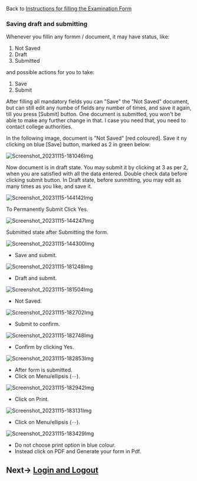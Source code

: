 Back to [Instructions for filling the Examination Form](ExamFormMin.md)

### Saving draft and submitting

Whenever you fillin any formm / document, it may have status, like:

1. Not Saved
2. Draft
3. Submitted

and possible actions for you to take:

1. Save
2. Submit

After filling all mandatory fields you can "Save" the "Not Saved" document, but can still edit any numbe of fields any number of times, and save it again, till you press [Submit] button. One document is submitted, you won't be able to make any further change in that. I case you need that, you need to contact college authorities.


In the following image, document is "Not Saved" [red coloured]. Save it ny clicking on blue [Save] button, marked as 2 in green below:


![Screenshot_20231115-181046Img](ExamFormImages/Screenshot_20231115-181046.jpg)

Now document is in draft state. You may submit it by clicking at 3 as per 2, when you are satisfied with all the data entered. Double check data before clicking submit button. In Draft state, before sunmitting, you may edit as many times as you like, and save it.


![Screenshot_20231115-144142Img](ExamFormImages/Screenshot_20231115-144142.jpg)


To Permanently Submit Click Yes.

![Screenshot_20231115-144247Img](ExamFormImages/Screenshot_20231115-144247.jpg)


Submitted state after Submitting the form.


![Screenshot_20231115-144300Img](ExamFormImages/Screenshot_20231115-144300.jpg)

- Save and submit. 

![Screenshot_20231115-181248Img](ExamFormImages/Screenshot_20231115-181248.jpg)
- Draft and submit.

![Screenshot_20231115-181504Img](ExamFormImages/Screenshot_20231115-181504.jpg)
- Not Saved.

![Screenshot_20231115-182702Img](ExamFormImages/Screenshot_20231115-182702.jpg)
- Submit to confirm.

![Screenshot_20231115-182748Img](ExamFormImages/Screenshot_20231115-182748.jpg)
- Confirm by clicking Yes.

![Screenshot_20231115-182853Img](ExamFormImages/Screenshot_20231115-182853.jpg)
- After form is submitted.
- Click on Menu/ellipsis (⋯).

![Screenshot_20231115-182942Img](ExamFormImages/Screenshot_20231115-182942.jpg)
- Click on Print.

![Screenshot_20231115-183131Img](ExamFormImages/Screenshot_20231115-183131.jpg)
- Click on Menu/ellipsis (⋯). 

![Screenshot_20231115-183429Img](ExamFormImages/Screenshot_20231115-183429.jpg)
- Do not choose print option in blue colour.
- Instead click on PDF and Generate your form in Pdf.

  
## Next-> [Login and Logout](Login-out.md)

